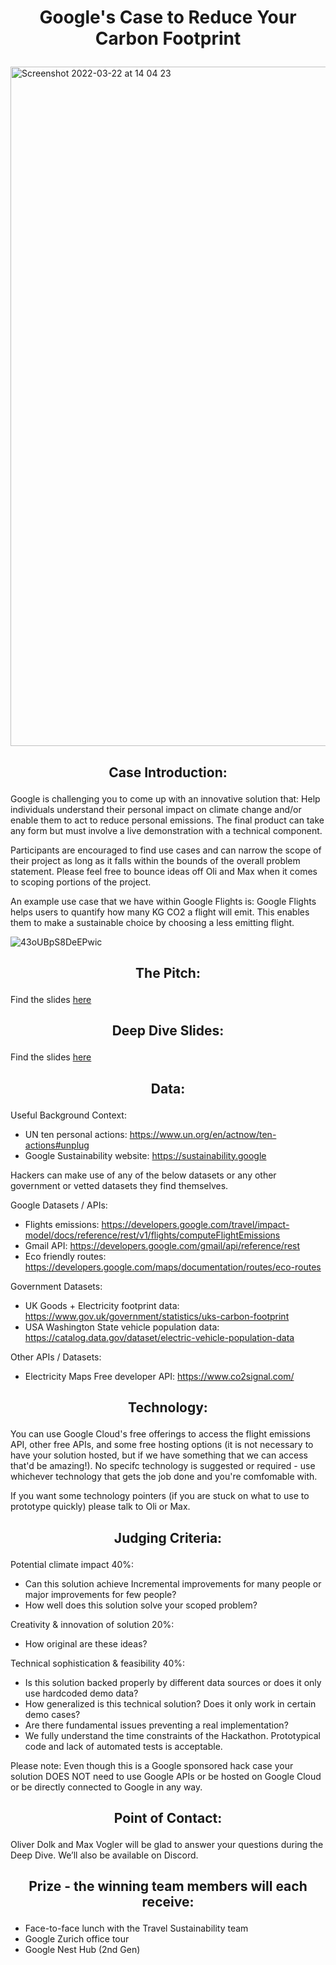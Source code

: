# <p align="center"> Google's Case to Reduce Your Carbon Footprint </p>

<img width="1087" alt="Screenshot 2022-03-22 at 14 04 23" src="https://user-images.githubusercontent.com/120366987/226636435-05ac2641-90b6-4bf1-ac7a-8508f43d12bd.png">

## <p align="center"> Case Introduction: </p>

Google is challenging you to come up with an innovative solution that: Help individuals understand their personal impact on climate change and/or enable them to act to reduce personal emissions. The final product can take any form but must involve a live demonstration with a technical component.

Participants are encouraged to find use cases and can narrow the scope of their project as long as it falls within the bounds of the overall problem statement. Please feel free to bounce ideas off Oli and Max when it comes to scoping portions of the project. 

An example use case that we have within Google Flights is: Google Flights helps users to quantify how many KG CO2 a flight will emit. This enables them to make a sustainable choice by choosing a less emitting flight.

![43oUBpS8DeEPwic](https://user-images.githubusercontent.com/128406087/226878726-68a8d32e-43d2-4aee-8975-579ec378fbc9.png)


## <p align="center"> The Pitch: </p>

Find the slides [here](https://github.com/START-Hack/GOOGLE_STARTHACK23/blob/dbebab07f5d1279ee5cafecaa94593443a731472/case%20presentation.pdf)

## <p align="center"> Deep Dive Slides: </p>

Find the slides [here](https://github.com/START-Hack/GOOGLE_STARTHACK23/blob/main/START%20Hack%20Deep%20Dive%20Google%20Sustainability.pdf)

## <p align="center"> Data: </p>

Useful Background Context:
- UN ten personal actions: https://www.un.org/en/actnow/ten-actions#unplug
- Google Sustainability website: https://sustainability.google

Hackers can make use of any of the below datasets or any other government or vetted datasets they find themselves.

Google Datasets / APIs:
- Flights emissions: https://developers.google.com/travel/impact-model/docs/reference/rest/v1/flights/computeFlightEmissions
- Gmail API: https://developers.google.com/gmail/api/reference/rest
- Eco friendly routes: https://developers.google.com/maps/documentation/routes/eco-routes

Government Datasets:
- UK Goods + Electricity footprint data: https://www.gov.uk/government/statistics/uks-carbon-footprint
- USA Washington State vehicle population data: https://catalog.data.gov/dataset/electric-vehicle-population-data

Other APIs / Datasets:
- Electricity Maps Free developer API: https://www.co2signal.com/

## <p align="center"> Technology: </p>

You can use Google Cloud's free offerings to access the flight emissions API, other free APIs, and some free hosting options (it is not necessary to have your solution hosted, but if we have something that we can access that'd be amazing!). No specifc technology is suggested or required - use whichever technology that gets the job done and you're comfomable with.

If you want some technology pointers (if you are stuck on what to use to prototype quickly) please talk to Oli or Max.

## <p align="center"> Judging Criteria: </p>

Potential climate impact 40%:
-	Can this solution achieve Incremental improvements for many people or major improvements for few people? 
-	How well does this solution solve your scoped problem?
	
Creativity & innovation of solution 20%: 
-	How original are these ideas?

Technical sophistication & feasibility 40%: 
-	Is this solution backed properly by different data sources or does it only use hardcoded demo data? 
-	How generalized is this technical solution? Does it only work in certain demo cases? 
-	Are there fundamental issues preventing a real implementation? 
-	We fully understand the time constraints of the Hackathon. Prototypical code and lack of automated tests is acceptable.

Please note: Even though this is a Google sponsored hack case your solution DOES NOT need to use Google APIs or be hosted on Google Cloud or be directly connected to Google in any way.

## <p align="center"> Point of Contact: </p>

Oliver Dolk and Max Vogler will be glad to answer your questions during the Deep Dive. We’ll also be available on Discord.

## <p align="center"> Prize - the winning team members will each receive: </p>

 * Face-to-face lunch with the Travel Sustainability team
 * Google Zurich office tour
 * Google Nest Hub (2nd Gen)
